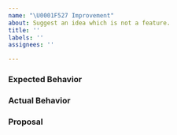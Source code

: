 ```yaml
---
name: "\U0001F527 Improvement"
about: Suggest an idea which is not a feature.
title: ''
labels: ''
assignees: ''

---
```


<!--
Thanks for your interest in GPT-DB-Web! ❤️
Please check if there is no similar issue before creating this one.
-->

### Expected Behavior

### Actual Behavior

### Proposal
